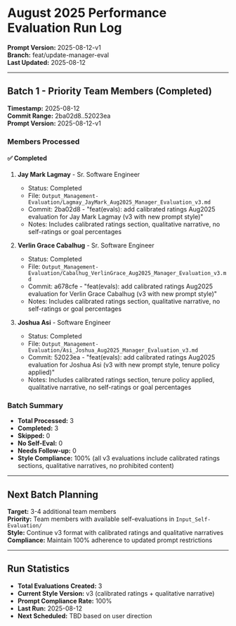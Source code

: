 # August 2025 Performance Evaluation Run Log

**Prompt Version:** 2025-08-12-v1  
**Branch:** feat/update-manager-eval  
**Last Updated:** 2025-08-12

---

## Batch 1 - Priority Team Members (Completed)

**Timestamp:** 2025-08-12  
**Commit Range:** 2ba02d8..52023ea  
**Prompt Version:** 2025-08-12-v1  

### Members Processed

#### ✅ Completed
1. **Jay Mark Lagmay** - Sr. Software Engineer
   - Status: Completed
   - File: `Output_Management-Evaluation/Lagmay_JayMark_Aug2025_Manager_Evaluation_v3.md`
   - Commit: 2ba02d8 - "feat(evals): add calibrated ratings Aug2025 evaluation for Jay Mark Lagmay (v3 with new prompt style)"
   - Notes: Includes calibrated ratings section, qualitative narrative, no self-ratings or goal percentages

2. **Verlin Grace Cabalhug** - Sr. Software Engineer
   - Status: Completed
   - File: `Output_Management-Evaluation/Cabalhug_VerlinGrace_Aug2025_Manager_Evaluation_v3.md`
   - Commit: a678cfe - "feat(evals): add calibrated ratings Aug2025 evaluation for Verlin Grace Cabalhug (v3 with new prompt style)"
   - Notes: Includes calibrated ratings section, qualitative narrative, no self-ratings or goal percentages

3. **Joshua Asi** - Software Engineer
   - Status: Completed
   - File: `Output_Management-Evaluation/Asi_Joshua_Aug2025_Manager_Evaluation_v3.md`
   - Commit: 52023ea - "feat(evals): add calibrated ratings Aug2025 evaluation for Joshua Asi (v3 with new prompt style, tenure policy applied)"
   - Notes: Includes calibrated ratings section, tenure policy applied, qualitative narrative, no self-ratings or goal percentages

### Batch Summary
- **Total Processed:** 3
- **Completed:** 3
- **Skipped:** 0
- **No Self-Eval:** 0
- **Needs Follow-up:** 0
- **Style Compliance:** 100% (all v3 evaluations include calibrated ratings sections, qualitative narratives, no prohibited content)

---

## Next Batch Planning

**Target:** 3-4 additional team members  
**Priority:** Team members with available self-evaluations in `Input_Self-Evaluation/`  
**Style:** Continue v3 format with calibrated ratings and qualitative narratives  
**Compliance:** Maintain 100% adherence to updated prompt restrictions

---

## Run Statistics

- **Total Evaluations Created:** 3
- **Current Style Version:** v3 (calibrated ratings + qualitative narrative)
- **Prompt Compliance Rate:** 100%
- **Last Run:** 2025-08-12
- **Next Scheduled:** TBD based on user direction
